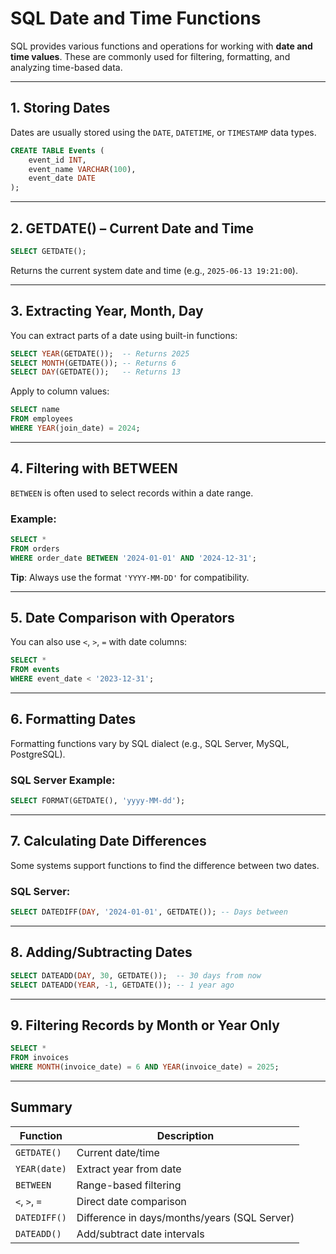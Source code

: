 # SQL Date and Time Functions

SQL provides various functions and operations for working with **date and time values**. These are commonly used for filtering, formatting, and analyzing time-based data.

---

## 1. Storing Dates

Dates are usually stored using the `DATE`, `DATETIME`, or `TIMESTAMP` data types.

```sql
CREATE TABLE Events (
    event_id INT,
    event_name VARCHAR(100),
    event_date DATE
);
```

---

## 2. GETDATE() – Current Date and Time

```sql
SELECT GETDATE();
```

Returns the current system date and time (e.g., `2025-06-13 19:21:00`).

---

## 3. Extracting Year, Month, Day

You can extract parts of a date using built-in functions:

```sql
SELECT YEAR(GETDATE());  -- Returns 2025
SELECT MONTH(GETDATE()); -- Returns 6
SELECT DAY(GETDATE());   -- Returns 13
```

Apply to column values:

```sql
SELECT name
FROM employees
WHERE YEAR(join_date) = 2024;
```

---

## 4. Filtering with BETWEEN

`BETWEEN` is often used to select records within a date range.

### Example:

```sql
SELECT *
FROM orders
WHERE order_date BETWEEN '2024-01-01' AND '2024-12-31';
```

**Tip**: Always use the format `'YYYY-MM-DD'` for compatibility.

---

## 5. Date Comparison with Operators

You can also use `<`, `>`, `=` with date columns:

```sql
SELECT *
FROM events
WHERE event_date < '2023-12-31';
```

---

## 6. Formatting Dates

Formatting functions vary by SQL dialect (e.g., SQL Server, MySQL, PostgreSQL).

### SQL Server Example:

```sql
SELECT FORMAT(GETDATE(), 'yyyy-MM-dd');
```

---

## 7. Calculating Date Differences

Some systems support functions to find the difference between two dates.

### SQL Server:

```sql
SELECT DATEDIFF(DAY, '2024-01-01', GETDATE()); -- Days between
```

---

## 8. Adding/Subtracting Dates

```sql
SELECT DATEADD(DAY, 30, GETDATE());  -- 30 days from now
SELECT DATEADD(YEAR, -1, GETDATE()); -- 1 year ago
```

---

## 9. Filtering Records by Month or Year Only

```sql
SELECT *
FROM invoices
WHERE MONTH(invoice_date) = 6 AND YEAR(invoice_date) = 2025;
```

---

## Summary

| Function        | Description                                 |
|-----------------|---------------------------------------------|
| `GETDATE()`     | Current date/time                           |
| `YEAR(date)`    | Extract year from date                      |
| `BETWEEN`       | Range-based filtering                       |
| `<`, `>`, `=`   | Direct date comparison                      |
| `DATEDIFF()`    | Difference in days/months/years (SQL Server)|
| `DATEADD()`     | Add/subtract date intervals                 |

